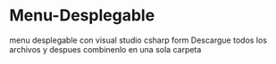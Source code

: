 # Menu-Desplegable
menu desplegable con visual studio csharp form
Descargue todos los archivos y despues combinenlo en una sola carpeta

